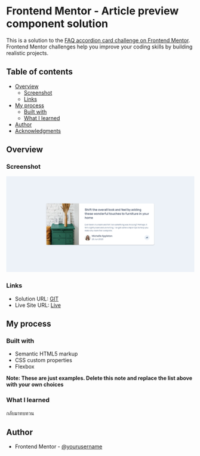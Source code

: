 # Frontend Mentor - Article preview component solution

This is a solution to the [FAQ accordion card challenge on Frontend Mentor](https://www.frontendmentor.io/challenges/faq-accordion-card-XlyjD0Oam). Frontend Mentor challenges help you improve your coding skills by building realistic projects.

## Table of contents

- [Overview](#overview)
  - [Screenshot](#screenshot)
  - [Links](#links)
- [My process](#my-process)
  - [Built with](#built-with)
  - [What I learned](#what-i-learned)
- [Author](#author)
- [Acknowledgments](#acknowledgments)

## Overview

### Screenshot

![](./screencapture.png)

### Links

- Solution URL: [GIT](https://github.com/Sittisukintaruk/Frontend-Mentor---FAQ-accordion-card-solution)
- Live Site URL: [Live](https://dainty-profiterole-62e128.netlify.app/)

## My process

### Built with

- Semantic HTML5 markup
- CSS custom properties
- Flexbox

**Note: These are just examples. Delete this note and replace the list above with your own choices**

### What I learned

กลับมาทบทวน

## Author

- Frontend Mentor - [@yourusername](https://www.frontendmentor.io/profile/yourusername)
